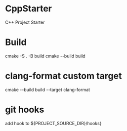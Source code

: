 # CppStarter
C++ Project Starter

# Build
cmake -S . -B build
cmake --build build

# clang-format custom target
cmake --build build --target clang-format

# git hooks
add hook to ${PROJECT_SOURCE_DIR}/hooks}


